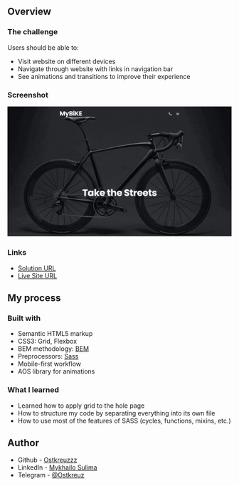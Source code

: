 ## Overview

### The challenge

Users should be able to:

- Visit website on different devices
- Navigate through website with links in navigation bar
- See animations and transitions to improve their experience

### Screenshot

![](my-bike-gif.gif)

### Links

- [Solution URL](https://github.com/Ostkreuzzz/BikeNow)
- [Live Site URL](https://ostkreuzzz.github.io/BikeNow/)

## My process

### Built with

- Semantic HTML5 markup
- CSS3: Grid, Flexbox
- BEM methodology: [BEM](https://en.bem.info/methodology/)
- Preprocessors: [Sass](https://sass-lang.com)
- Mobile-first workflow
- AOS library for animations

### What I learned

- Learned how to apply grid to the hole page
- How to structure my code by separating everything into its own file
- How to use most of the features of SASS (cycles, functions, mixins, etc.)

## Author

- Github - [Ostkreuzzz](https://github.com/superpooperxxx)
- LinkedIn - [Mykhailo Sulima](https://www.linkedin.com/in/mykhailo-sulima-a80648339/)
- Telegram - [@Ostkreuz](https://t.me/Ostkreuz)
